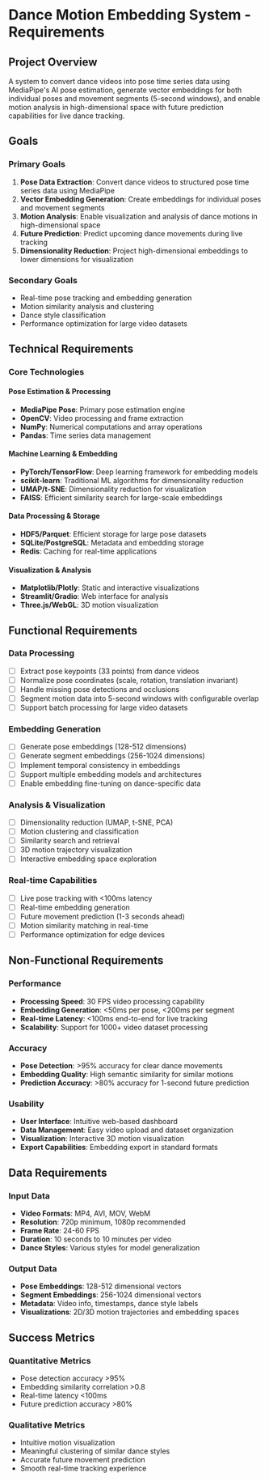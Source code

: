 # Dance Motion Embedding System - Requirements

## Project Overview

A system to convert dance videos into pose time series data using MediaPipe's AI pose estimation, generate vector embeddings for both individual poses and movement segments (5-second windows), and enable motion analysis in high-dimensional space with future prediction capabilities for live dance tracking.

## Goals

### Primary Goals
1. **Pose Data Extraction**: Convert dance videos to structured pose time series data using MediaPipe
2. **Vector Embedding Generation**: Create embeddings for individual poses and movement segments
3. **Motion Analysis**: Enable visualization and analysis of dance motions in high-dimensional space
4. **Future Prediction**: Predict upcoming dance movements during live tracking
5. **Dimensionality Reduction**: Project high-dimensional embeddings to lower dimensions for visualization

### Secondary Goals
- Real-time pose tracking and embedding generation
- Motion similarity analysis and clustering
- Dance style classification
- Performance optimization for large video datasets

## Technical Requirements

### Core Technologies

#### Pose Estimation & Processing
- **MediaPipe Pose**: Primary pose estimation engine
- **OpenCV**: Video processing and frame extraction
- **NumPy**: Numerical computations and array operations
- **Pandas**: Time series data management

#### Machine Learning & Embedding
- **PyTorch/TensorFlow**: Deep learning framework for embedding models
- **scikit-learn**: Traditional ML algorithms for dimensionality reduction
- **UMAP/t-SNE**: Dimensionality reduction for visualization
- **FAISS**: Efficient similarity search for large-scale embeddings

#### Data Processing & Storage
- **HDF5/Parquet**: Efficient storage for large pose datasets
- **SQLite/PostgreSQL**: Metadata and embedding storage
- **Redis**: Caching for real-time applications

#### Visualization & Analysis
- **Matplotlib/Plotly**: Static and interactive visualizations
- **Streamlit/Gradio**: Web interface for analysis
- **Three.js/WebGL**: 3D motion visualization

## Functional Requirements

### Data Processing
- [ ] Extract pose keypoints (33 points) from dance videos
- [ ] Normalize pose coordinates (scale, rotation, translation invariant)
- [ ] Handle missing pose detections and occlusions
- [ ] Segment motion data into 5-second windows with configurable overlap
- [ ] Support batch processing for large video datasets

### Embedding Generation
- [ ] Generate pose embeddings (128-512 dimensions)
- [ ] Generate segment embeddings (256-1024 dimensions)
- [ ] Implement temporal consistency in embeddings
- [ ] Support multiple embedding models and architectures
- [ ] Enable embedding fine-tuning on dance-specific data

### Analysis & Visualization
- [ ] Dimensionality reduction (UMAP, t-SNE, PCA)
- [ ] Motion clustering and classification
- [ ] Similarity search and retrieval
- [ ] 3D motion trajectory visualization
- [ ] Interactive embedding space exploration

### Real-time Capabilities
- [ ] Live pose tracking with <100ms latency
- [ ] Real-time embedding generation
- [ ] Future movement prediction (1-3 seconds ahead)
- [ ] Motion similarity matching in real-time
- [ ] Performance optimization for edge devices

## Non-Functional Requirements

### Performance
- **Processing Speed**: 30 FPS video processing capability
- **Embedding Generation**: <50ms per pose, <200ms per segment
- **Real-time Latency**: <100ms end-to-end for live tracking
- **Scalability**: Support for 1000+ video dataset processing

### Accuracy
- **Pose Detection**: >95% accuracy for clear dance movements
- **Embedding Quality**: High semantic similarity for similar motions
- **Prediction Accuracy**: >80% accuracy for 1-second future prediction

### Usability
- **User Interface**: Intuitive web-based dashboard
- **Data Management**: Easy video upload and dataset organization
- **Visualization**: Interactive 3D motion visualization
- **Export Capabilities**: Embedding export in standard formats

## Data Requirements

### Input Data
- **Video Formats**: MP4, AVI, MOV, WebM
- **Resolution**: 720p minimum, 1080p recommended
- **Frame Rate**: 24-60 FPS
- **Duration**: 10 seconds to 10 minutes per video
- **Dance Styles**: Various styles for model generalization

### Output Data
- **Pose Embeddings**: 128-512 dimensional vectors
- **Segment Embeddings**: 256-1024 dimensional vectors
- **Metadata**: Video info, timestamps, dance style labels
- **Visualizations**: 2D/3D motion trajectories and embedding spaces

## Success Metrics

### Quantitative Metrics
- Pose detection accuracy >95%
- Embedding similarity correlation >0.8
- Real-time latency <100ms
- Future prediction accuracy >80%

### Qualitative Metrics
- Intuitive motion visualization
- Meaningful clustering of similar dance styles
- Accurate future movement prediction
- Smooth real-time tracking experience
